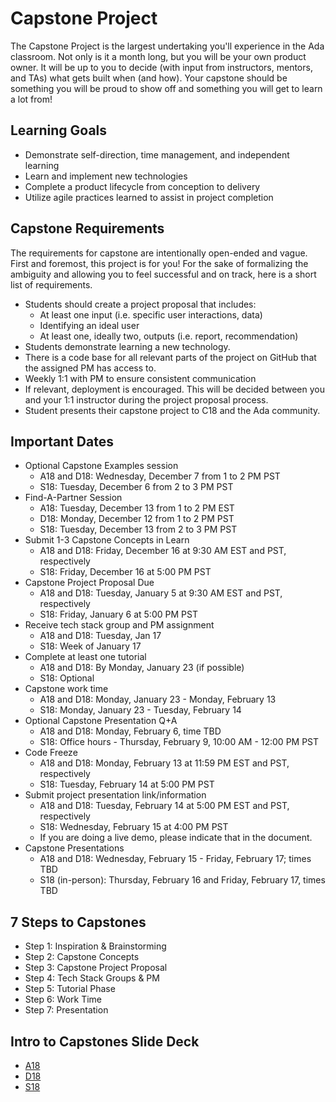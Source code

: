 # Capstone Project

The Capstone Project is the largest undertaking you'll experience in the Ada classroom. Not only is it a month long, but you will be your own product owner. It will be up to you to decide (with input from instructors, mentors, and TAs) what gets built when (and how). Your capstone should be something you will be proud to show off and something you will get to learn a lot from! 

## Learning Goals

- Demonstrate self-direction, time management, and independent learning
- Learn and implement new technologies
- Complete a product lifecycle from conception to delivery
- Utilize agile practices learned to assist in project completion

## Capstone Requirements

The requirements for capstone are intentionally open-ended and vague. First and foremost, this project is for you! For the sake of formalizing the ambiguity and allowing you to feel successful and on track, here is a short list of requirements.

- Students should create a project proposal that includes:
  - At least one input (i.e. specific user interactions, data)
  - Identifying an ideal user
  - At least one, ideally two, outputs (i.e. report, recommendation)
- Students demonstrate learning a new technology.
- There is a code base for all relevant parts of the project on GitHub that the assigned PM has access to.
- Weekly 1:1 with PM to ensure consistent communication
- If relevant, deployment is encouraged. This will be decided between you and your 1:1 instructor during the project proposal process.
- Student presents their capstone project to C18 and the Ada community.

## Important Dates

- Optional Capstone Examples session
  - A18 and D18: Wednesday, December 7 from 1 to 2 PM PST
  - S18: Tuesday, December 6 from 2 to 3 PM PST
- Find-A-Partner Session
  - A18: Tuesday, December 13 from 1 to 2 PM EST
  - D18: Monday, December 12 from 1 to 2 PM PST
  - S18: Tuesday, December 13 from 2 to 3 PM PST 
- Submit 1-3 Capstone Concepts in Learn 
  - A18 and D18: Friday, December 16 at 9:30 AM EST and PST, respectively
  - S18: Friday, December 16 at 5:00 PM PST
- Capstone Project Proposal Due
  - A18 and D18: Tuesday, January 5 at 9:30 AM EST and PST, respectively
  - S18: Friday, January 6 at 5:00 PM PST
- Receive tech stack group and PM assignment
  - A18 and D18: Tuesday, Jan 17
  - S18: Week of January 17
- Complete at least one tutorial
  - A18 and D18: By Monday, January 23 (if possible)
  - S18: Optional
- Capstone work time
  - A18 and D18: Monday, January 23 - Monday, February 13
  - S18: Monday, January 23 - Tuesday, February 14
- Optional Capstone Presentation Q+A 
  - A18 and D18: Monday, February 6, time TBD 
  - S18: Office hours - Thursday, February 9, 10:00 AM - 12:00 PM PST
- Code Freeze
  - A18 and D18: Monday, February 13 at 11:59 PM EST and PST, respectively
  - S18: Tuesday, February 14 at 5:00 PM PST
- Submit project presentation link/information
  - A18 and D18: Tuesday, February 14 at 5:00 PM EST and PST, respectively
  - S18: Wednesday, February 15 at 4:00 PM PST
  - If you are doing a live demo, please indicate that in the document.
- Capstone Presentations 
  - A18 and D18: Wednesday, February 15 - Friday, February 17; times TBD
  - S18 (in-person): Thursday, February 16 and Friday, February 17, times TBD

## 7 Steps to Capstones
- Step 1: Inspiration & Brainstorming
- Step 2: Capstone Concepts
- Step 3: Capstone Project Proposal
- Step 4: Tech Stack Groups & PM
- Step 5: Tutorial Phase
- Step 6: Work Time
- Step 7: Presentation

## Intro to Capstones Slide Deck
- [A18](https://docs.google.com/presentation/d/1G6lpomkYAANKi8xvrfowDDr054KBKdWvJsND8LIL-LY/edit?usp=sharing) 
- [D18](https://docs.google.com/presentation/d/1ruT193Wqaom-3h0q9DTnsvAOHH-gYEVK6-pCHejRBM8/edit?usp=sharing)
- [S18](https://docs.google.com/presentation/d/1l_-Vt0nwxXqJ_1zUMLLcOQdvr0s_itphWhJ_yzie8s0/edit?usp=sharing)
